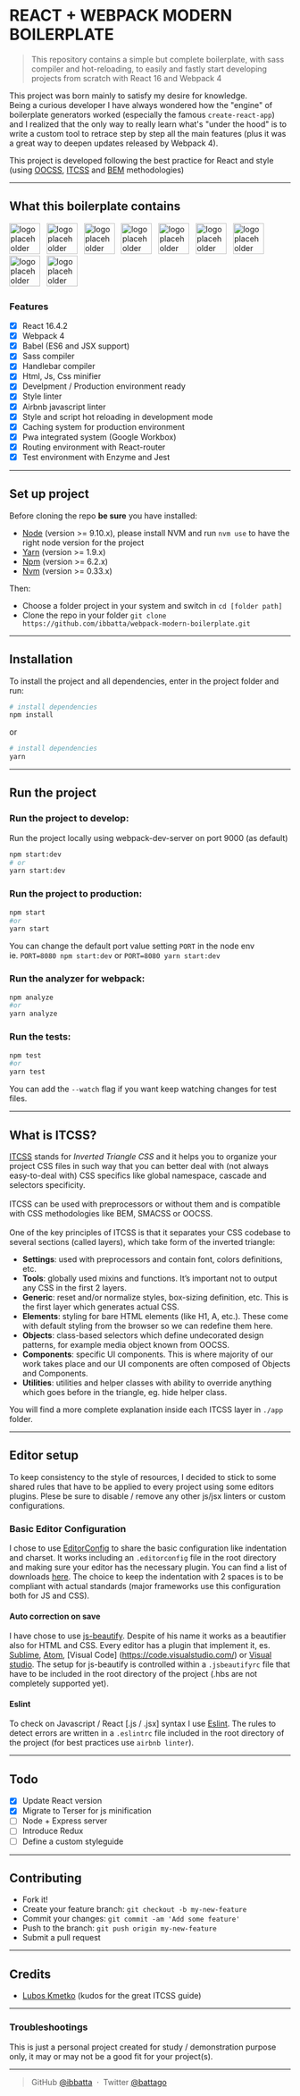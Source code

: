 # **REACT + WEBPACK MODERN BOILERPLATE**

> This repository contains a simple but complete boilerplate, with sass compiler and hot-reloading, to easily and fastly start developing projects from scratch with React 16 and Webpack 4

This project was born mainly to satisfy my desire for knowledge. <br>
Being a curious developer I have always wondered how the "engine" of boilerplate generators worked (especially the famous `create-react-app`) and I realized that the only way to really learn what's "under the hood" is to write a custom tool to retrace step by step all the main features (plus it was a great way to deepen updates released by Webpack 4).

This project is developed following the best practice for React and style (using [OOCSS](http://oocss.org/), [ITCSS](https://www.xfive.co/blog/itcss-scalable-maintainable-css-architecture/) and [BEM](http://getbem.com/) methodologies)

---

## **What this boilerplate contains**

<img src="./.readme-assets/logo-npm.png" height="55" alt="logo placeholder">&nbsp;&nbsp;
<img src="./.readme-assets/logo-yarn.png" height="55" alt="logo placeholder">&nbsp;&nbsp;
<img src="./.readme-assets/logo-es6.png" height="55" alt="logo placeholder">&nbsp;&nbsp;
<img src="./.readme-assets/logo-sass.png" height="55" alt="logo placeholder">&nbsp;&nbsp;
<img src="./.readme-assets/logo-webpack.png" height="55" alt="logo placeholder">&nbsp;&nbsp;
<img src="./.readme-assets/logo-react.png" height="55" alt="logo placeholder">&nbsp;&nbsp;
<img src="./.readme-assets/logo-jest.png" height="55" alt="logo placeholder">&nbsp;&nbsp;
<img src="./.readme-assets/logo-workbox.png" height="55" alt="logo placeholder">&nbsp;&nbsp;
<img src="./.readme-assets/logo-handlebar.png" height="55" alt="logo placeholder">&nbsp;&nbsp;

### **Features**

- [x] React 16.4.2
- [x] Webpack 4
- [x] Babel (ES6 and JSX support)
- [x] Sass compiler
- [x] Handlebar compiler
- [x] Html, Js, Css minifier
- [x] Develpment / Production environment ready
- [x] Style linter
- [x] Airbnb javascript linter
- [x] Style and script hot reloading in development mode
- [x] Caching system for production environment
- [x] Pwa integrated system (Google Workbox)
- [x] Routing environment with React-router
- [x] Test environment with Enzyme and Jest

---

## **Set up project**

Before cloning the repo **be sure** you have installed:

- [Node](http://nodejs.org/download/) (version >= 9.10.x), please install NVM and run `nvm use` to have the right node version for the project
- [Yarn](https://yarnpkg.com/en/docs/install) (version >= 1.9.x)
- [Npm](https://www.npmjs.com/) (version >= 6.2.x)
- [Nvm](https://github.com/creationix/nvm) (version >= 0.33.x)

Then:

- Choose a folder project in your system and switch in `cd [folder path]`
- Clone the repo in your folder `git clone https://github.com/ibbatta/webpack-modern-boilerplate.git`

---

## **Installation**

To install the project and all dependencies, enter in the project folder and run:

```bash
# install dependencies
npm install
```

or

```bash
# install dependencies
yarn
```

---

## **Run the project**

### Run the project to develop:

Run the project locally using webpack-dev-server on port 9000 (as default)

```bash
npm start:dev
# or
yarn start:dev
```

### Run the project to production:

```bash
npm start
#or
yarn start
```

You can change the default port value setting `PORT` in the node env\
ie. `PORT=8080 npm start:dev` or `PORT=8080 yarn start:dev`

### Run the analyzer for webpack:

```bash
npm analyze
#or
yarn analyze
```

### Run the tests:

```bash
npm test
#or
yarn test
```

You can add the `--watch` flag if you want keep watching changes for test files.

---

## **What is ITCSS?**

[ITCSS](https://www.xfive.co/blog/itcss-scalable-maintainable-css-architecture/) stands for _Inverted Triangle CSS_ and it helps you to organize your project CSS files in such way that you can better deal with (not always easy-to-deal with) CSS specifics like global namespace, cascade and selectors specificity.
<br><br>
ITCSS can be used with preprocessors or without them and is compatible with CSS methodologies like BEM, SMACSS or OOCSS.
<br><br>
One of the key principles of ITCSS is that it separates your CSS codebase to several sections (called layers), which take form of the inverted triangle:

- **Settings**: used with preprocessors and contain font, colors definitions, etc.
- **Tools**: globally used mixins and functions. It’s important not to output any CSS in the first 2 layers.
- **Generic**: reset and/or normalize styles, box-sizing definition, etc. This is the first layer which generates actual CSS.
- **Elements**: styling for bare HTML elements (like H1, A, etc.). These come with default styling from the browser so we can redefine them here.
- **Objects**: class-based selectors which define undecorated design patterns, for example media object known from OOCSS.
- **Components**: specific UI components. This is where majority of our work takes place and our UI components are often composed of Objects and Components.
- **Utilities**: utilities and helper classes with ability to override anything which goes before in the triangle, eg. hide helper class.

You will find a more complete explanation inside each ITCSS layer in `./app` folder.

---

## **Editor setup**

To keep consistency to the style of resources, I decided to stick to some shared rules that have to be applied to every project using some editors plugins. Plese be sure to disable / remove any other js/jsx linters or custom configurations.

### Basic Editor Configuration

I chose to use [EditorConfig](http://editorconfig.org/) to share the basic configuration like indentation and charset. It works including an `.editorconfig` file in the root directory and making sure your editor has the necessary plugin. You can find a list of downloads [here](http://editorconfig.org/#download). The choice to keep the indentation with 2 spaces is to be compliant with actual standards (major frameworks use this configuration both for JS and CSS).

#### Auto correction on save

I have chose to use [js-beautify](https://github.com/beautify-web/js-beautify). Despite of his name it works as a beautifier also for HTML and CSS. Every editor has a plugin that implement it, es. [Sublime](https://github.com/victorporof/Sublime-HTMLPrettify), [Atom](https://atom.io/packages/atom-beautify), [Visual Code] (https://code.visualstudio.com/) or [Visual studio](https://www.visualstudio.com/it/?rr=https%3A%2F%2Fwww.google.it%2F). The setup for js-beautify is controlled within a `.jsbeautifyrc` file that have to be included in the root directory of the project (.hbs are not completely supported yet).

#### Eslint

To check on Javascript / React [.js / .jsx] syntax I use [Eslint](http://eslint.org/). The rules to detect errors are written in a `.eslintrc` file included in the root directory of the project (for best practices use `airbnb linter`).

---

## **Todo**

- [x] Update React version
- [x] Migrate to Terser for js minification
- [ ] Node + Express server
- [ ] Introduce Redux
- [ ] Define a custom styleguide

---

## **Contributing**

- Fork it!
- Create your feature branch: `git checkout -b my-new-feature`
- Commit your changes: `git commit -am 'Add some feature'`
- Push to the branch: `git push origin my-new-feature`
- Submit a pull request

---

## **Credits**

- [Lubos Kmetko](https://www.xfive.co/blog/author/lubos/) (kudos for the great ITCSS guide)

---

### **Troubleshootings**

This is just a personal project created for study / demonstration purpose only, it may or may not be a good fit for your project(s).

---

> GitHub [@ibbatta](https://github.com/ibbatta) &nbsp;&middot;&nbsp;
> Twitter [@battago](https://twitter.com/battago)
